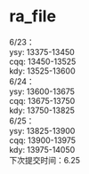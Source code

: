 # ra_file

6/23：   
ysy: 13375-13450  
cqq: 13450-13525  
kdy: 13525-13600  
6/24：   
ysy: 13600-13675  
cqq: 13675-13750  
kdy: 13750-13825  
6/25：   
ysy: 13825-13900  
cqq: 13900-13975  
kdy: 13975-14050  
下次提交时间：6.25
